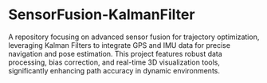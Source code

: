 # SensorFusion-KalmanFilter
A repository focusing on advanced sensor fusion for trajectory optimization, leveraging Kalman Filters to integrate GPS and IMU data for precise navigation and pose estimation. This project features robust data processing, bias correction, and real-time 3D visualization tools, significantly enhancing path accuracy in dynamic environments.
